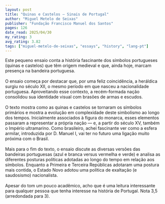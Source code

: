 ```yaml
---
layout: post
title: "Quinas e Castelos – Sinais de Portugal"
author: "Miguel Metelo de Seixas"
publisher: "Fundação Francisco Manuel dos Santos"
pages: 126
date_read: 2025/04/30
my_rating: 3
avg_rating: 3.82
tags: ["miguel-metelo-de-seixas", "essays", "history", "lang-pt"]
---
```


Este pequeno ensaio conta a história fascinante dos símbolos portugueses (quinas e castelos) que têm origem medieval e que, ainda hoje, marcam presença na bandeira portuguesa. <br/><br/>O ensaio começa por destacar que, por uma feliz coincidência, a heráldica surgiu no século XII, o mesmo período em que nasceu a nacionalidade portuguesa. Aproveitando esse contexto, a recém-formada nação consolidou sua identidade visual com brasões de armas e escudos.<br/><br/>O texto mostra como as quinas e castelos se tornaram os símbolos primários e mostra a evolução em complexidade deste simbolismo ao longo dos tempos. Inicialmente associados à figura do monarca, esses elementos passaram a representar a própria nação — e, a partir do século XV, também o Império ultramarino. Como brasileiro, achei fascinante ver como a esfera armilar, introduzida por D. Manuel I, vai ter no futuro uma ligação muito próxima com o Brasil. <br/><br/>Mais para o fim do texto, o ensaio discute as diversas versões das bandeiras portuguesas (azul e branca versus vermelha e verde) e analisa as diferentes posturas políticas adotadas ao longo do tempo em relação aos símbolos. Enquanto a Primeira e Terceira Repúblicas adotaram uma postura mais contida, o Estado Novo adotou uma política de exaltação (e saudosismo) nacionalista. <br/><br/>Apesar do tom um pouco acadêmico, acho que é uma leitura interessante para qualquer pessoa que tenha interesse na história de Portugal. Nota 3,5 (arredondada para 3).

